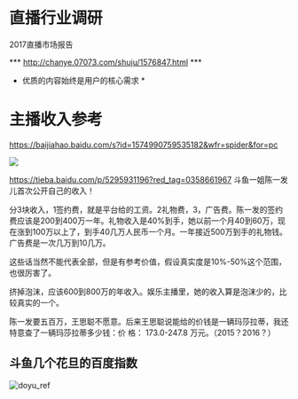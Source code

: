 直播行业调研
===


2017直播市场报告

*** http://chanye.07073.com/shuju/1576847.html ***

* 优质的内容始终是用户的核心需求 *











# 主播收入参考

https://baijiahao.baidu.com/s?id=1574990759535182&wfr=spider&for=pc

![](http://upload-images.jianshu.io/upload_images/10142727-65a17d1b78ca80ad.png?imageMogr2/auto-orient/strip%7CimageView2/2/w/1240)

https://tieba.baidu.com/p/5295931196?red_tag=0358661967
斗鱼一姐陈一发儿首次公开自己的收入！

分3块收入，1签约费，就是平台给的工资。2礼物费，3，广告费。陈一发的签约费应该是200到400万一年。礼物收入是40%到手，她以前一个月40到60万，现在涨到100万以上了，到手40几万人民币一个月。一年接近500万到手的礼物钱。广告费是一次几万到10几万。

这些话当然不能代表全部，但是有参考价值，假设真实度是10%-50%这个范围，也很厉害了。

挤掉泡沫，应该600到800万的年收入。娱乐主播里，她的收入算是泡沫少的，比较真实的一个。

陈一发要五百万，王思聪不愿意。后来王思聪说能给的价钱是一辆玛莎拉蒂，我还特意查了一辆玛莎拉蒂多少钱：价 格： 173.0-247.8 万元。（2015？2016？）



## 斗鱼几个花旦的百度指数

![doyu_ref]($res/doyu_ref.png)

